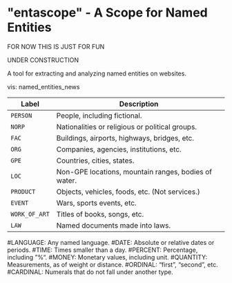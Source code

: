# "entascope" - A Scope for Named Entities

FOR NOW THIS IS JUST FOR FUN

UNDER CONSTRUCTION 

A tool for extracting and analyzing named entities on websites. 

vis: named_entities_news


| Label  | Description |
| ------------- | ------------- |
| `PERSON`  | People, including fictional.  |
| `NORP`  | Nationalities or religious or political groups.  |
| `FAC` | Buildings, airports, highways, bridges, etc. |
| `ORG` | Companies, agencies, institutions, etc. |
| `GPE` | Countries, cities, states. |
| `LOC` | Non-GPE locations, mountain ranges, bodies of water. |
| `PRODUCT` | Objects, vehicles, foods, etc. (Not services.) |
| `EVENT` | Wars, sports events, etc. |
| `WORK_OF_ART` | Titles of books, songs, etc. |
| `LAW` | Named documents made into laws. |

#LANGUAGE:    Any named language.
#DATE:        Absolute or relative dates or periods.
#TIME:        Times smaller than a day.
#PERCENT:     Percentage, including ”%“.
#MONEY:       Monetary values, including unit.
#QUANTITY:    Measurements, as of weight or distance.
#ORDINAL:     “first”, “second”, etc.
#CARDINAL:    Numerals that do not fall under another type.
